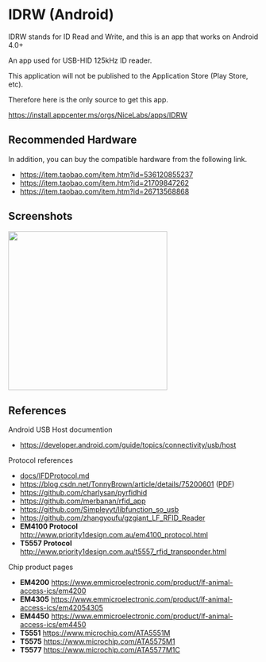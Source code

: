 # IDRW (Android)

IDRW stands for ID Read and Write, and this is an app that works on Android 4.0+

An app used for USB-HID 125kHz ID reader.

This application will not be published to the Application Store (Play Store, etc).

Therefore here is the only source to get this app.

<https://install.appcenter.ms/orgs/NiceLabs/apps/IDRW>

## Recommended Hardware

In addition, you can buy the compatible hardware from the following link.

- <https://item.taobao.com/item.htm?id=536120855237>
- <https://item.taobao.com/item.htm?id=21709847262>
- <https://item.taobao.com/item.htm?id=26713568868>

## Screenshots

<img src="https://i.imgur.com/wvn2OM1.png" width="320" />

## References

Android USB Host documention
- <https://developer.android.com/guide/topics/connectivity/usb/host>

Protocol references
- [docs/IFDProtocol.md](docs/IFDProtocol.md)
- <https://blog.csdn.net/TonnyBrown/article/details/75200601> ([PDF](docs/IDCardCopyTutorial.pdf))
- <https://github.com/charlysan/pyrfidhid>
- <https://github.com/merbanan/rfid_app>
- <https://github.com/Simpleyyt/libfunction_so_usb>
- <https://github.com/zhangyoufu/gzgiant_LF_RFID_Reader>
- **EM4100 Protocol** <http://www.priority1design.com.au/em4100_protocol.html>
- **T5557 Protocol** <http://www.priority1design.com.au/t5557_rfid_transponder.html>

Chip product pages
- **EM4200** <https://www.emmicroelectronic.com/product/lf-animal-access-ics/em4200>
- **EM4305** <https://www.emmicroelectronic.com/product/lf-animal-access-ics/em42054305>
- **EM4450** <https://www.emmicroelectronic.com/product/lf-animal-access-ics/em4450>
- **T5551** <https://www.microchip.com/ATA5551M>
- **T5575** <https://www.microchip.com/ATA5575M1>
- **T5577** <https://www.microchip.com/ATA5577M1C>
